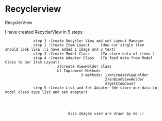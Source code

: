# Recyclerview
RecyclerView

I have created RecyclerView in 5 steps :

                 step 1 :Create Recycler View amd set Layout Manager    
                 step 2 :Create Item Layout     (How our single item should look like ::i have added 1 image and 2 text)
                 step 3 :Create Model Class     (To store data of items )
                 step 4 :Create Adapter Class   (To feed data from Model Class to our Item Layout)
                            a)Create ViewHolder Class
                            b) Implement Methods
                                       3 methods: 1)onCreateViewHolder
                                                  2)onBindViewHolder
                                                  3)getItemCount
                 step 5 :Create List and Set Adapter (We store our data in model class type list and set adapter)
								 
								 
								 
								 
								 Also Images used are drawn by me :)
